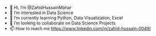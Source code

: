 - 👋 Hi, I’m @ZahidHussainMahar
- 👀 I’m interested in Data Science
- 🌱 I’m currently learning Python, Data Visualization, Excel
- 💞️ I’m looking to collaborate on Data Science Projects
- 📫 How to reach me https://www.linkedin.com/in/zahid-hussain-0049/

<!---
ZahidHussainMahar/ZahidHussainMahar is a ✨ special ✨ repository because its `README.md` (this file) appears on your GitHub profile.
You can click the Preview link to take a look at your changes.
--->
